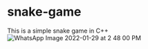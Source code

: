 # snake-game
This is a simple snake game in C++
![WhatsApp Image 2022-01-29 at 2 48 00 PM](https://user-images.githubusercontent.com/71519887/151655482-e4a29aa5-9bd1-49a2-aee3-108c2e4e12ea.jpeg)
